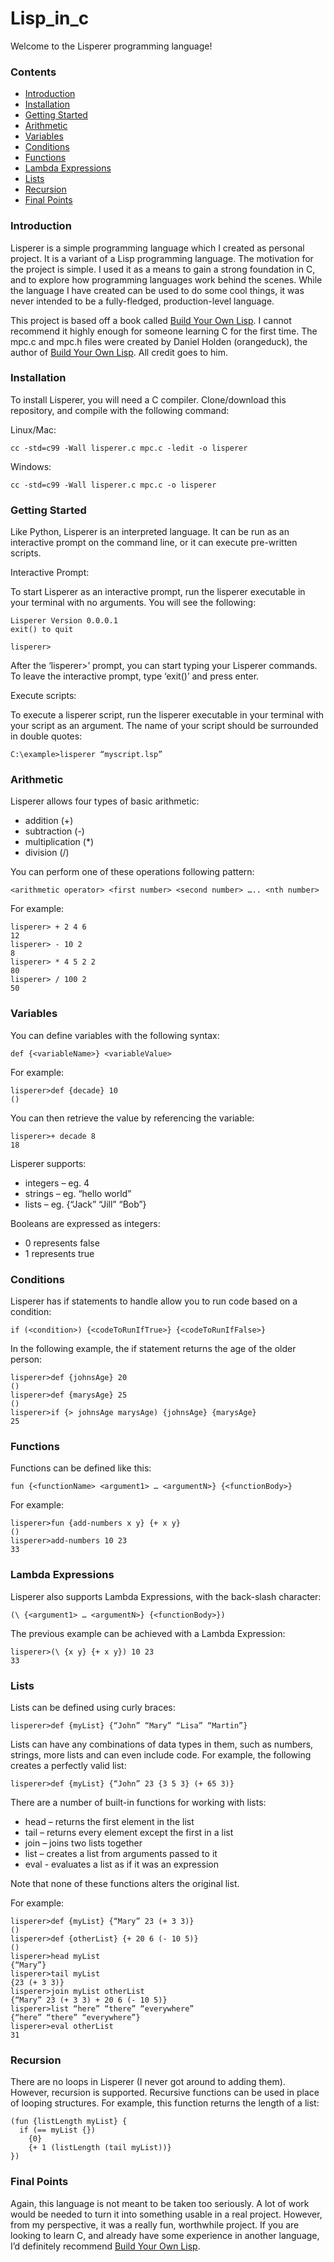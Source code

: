 # Lisp_in_c
Welcome to the Lisperer programming language!

### Contents
* [Introduction](#introduction)<br/>
* [Installation](#installation)<br/>
* [Getting Started](#gettingStarted)<br/>
* [Arithmetic](#arithmetic)<br/>
* [Variables](#variables)<br/>
* [Conditions](#conditions)<br/>
* [Functions](#functions)<br/>
* [Lambda Expressions](#lambdaExpressions)<br/>
* [Lists](#lists)<br/>
* [Recursion](#recursion)<br/>
* [Final Points](#finalPoints)<br/>

<a name="introduction"/>

### Introduction

Lisperer is a simple programming language which I created as personal project. It is a variant of a Lisp programming language. The motivation for the project is simple. I used it as a means to gain a strong foundation in C, and to explore how programming languages work behind the scenes. While the language I have created can be used to do some cool things, it was never intended to be a fully-fledged, production-level language. 

This project is based off a book called [Build Your Own Lisp](http://www.buildyourownlisp.com/). I cannot recommend it highly enough for someone learning C for the first time.
The mpc.c and mpc.h files were created by Daniel Holden (orangeduck), the author of [Build Your Own Lisp](http://www.buildyourownlisp.com/). All credit goes to him.

<a name="installation"/>

### Installation

To install Lisperer, you will need a C compiler. Clone/download this repository, and compile with the following command:

Linux/Mac:

``
cc -std=c99 -Wall lisperer.c mpc.c -ledit -o lisperer
``

Windows:

``
cc -std=c99 -Wall lisperer.c mpc.c -o lisperer
``


<a name="gettingStarted"/>

### Getting Started

Like Python, Lisperer is an interpreted language. It can be run as an interactive prompt on the command line, or it can execute pre-written scripts. 

Interactive Prompt:

To start Lisperer as an interactive prompt, run the lisperer executable in your terminal with no arguments. You will see the following:

```
Lisperer Version 0.0.0.1
exit() to quit

lisperer>
```

After the ‘lisperer>’ prompt, you can start typing your Lisperer commands. To leave the interactive prompt, type ‘exit()’ and press enter.

Execute scripts:

To execute a lisperer script, run the lisperer executable in your terminal with your script as an argument. The name of your script should be surrounded in double quotes:

``
C:\example>lisperer “myscript.lsp”
``

<a name="arithmetic"/>

### Arithmetic

Lisperer allows four types of basic arithmetic:
* addition (+)
* subtraction (-)
* multiplication (*)
* division (/)

You can perform one of these operations following pattern:

``
<arithmetic operator> <first number> <second number> ….. <nth number>
``

For example:

```
lisperer> + 2 4 6
12
lisperer> - 10 2
8
lisperer> * 4 5 2 2
80
lisperer> / 100 2
50
```

<a name="variables"/>

### Variables

You can define variables with the following syntax:

``
def {<variableName>} <variableValue>
``

For example:

```
lisperer>def {decade} 10
()
```

You can then retrieve the value by referencing the variable:

```
lisperer>+ decade 8
18
```

Lisperer supports:
* integers – eg. 4
* strings – eg. “hello world”
* lists – eg. {“Jack” “Jill” “Bob”}

Booleans are expressed as integers:
* 0 represents false
* 1 represents true

<a name="conditions"/>

### Conditions

Lisperer has if statements to handle allow you to run code based on a condition:

``
if (<condition>) {<codeToRunIfTrue>} {<codeToRunIfFalse>}
``

In the following example, the if statement returns the age of the older person:

```
lisperer>def {johnsAge} 20
()
lisperer>def {marysAge} 25
()
lisperer>if {> johnsAge marysAge) {johnsAge} {marysAge}
25
```

<a name="functions"/>

### Functions

Functions can be defined like this:

``
fun {<functionName> <argument1> … <argumentN>} {<functionBody>}
``

For example:

```
lisperer>fun {add-numbers x y} {+ x y}
()
lisperer>add-numbers 10 23
33
```

<a name="lambdaExpressions"/>

### Lambda Expressions

Lisperer also supports Lambda Expressions, with the back-slash character:

``
(\ {<argument1> … <argumentN>} {<functionBody>})
``

The previous example can be achieved with a Lambda Expression:

```
lisperer>(\ {x y} {+ x y}) 10 23
33
```

<a name="lists"/>

### Lists

Lists can be defined using curly braces:

```
lisperer>def {myList} {“John” “Mary” “Lisa” “Martin”}
```

Lists can have any combinations of data types in them, such as numbers, strings, more lists and can even include code. For example, the following creates a perfectly valid list:

```
lisperer>def {myList} {“John” 23 {3 5 3} (+ 65 3)}
```

There are a number of built-in functions for working with lists:
* head – returns the first element in the list
* tail – returns every element except the first in a list
* join – joins two lists together
* list – creates a list from arguments passed to it
* eval - evaluates a list as if it was an expression

Note that none of these functions alters the original list.

For example:

```
lisperer>def {myList} {“Mary” 23 (+ 3 3)}
()
lisperer>def {otherList} {+ 20 6 (- 10 5)}
()
lisperer>head myList
{“Mary”}
lisperer>tail myList
{23 (+ 3 3)}
lisperer>join myList otherList
{“Mary” 23 (+ 3 3) + 20 6 (- 10 5)}
lisperer>list “here” “there” “everywhere”
{“here” “there” “everywhere”}
lisperer>eval otherList
31
```

<a name="recursion"/>

### Recursion

There are no loops in Lisperer (I never got around to adding them). However, recursion is supported. Recursive functions can be used in place of looping structures. For example, this function returns the length of a list:

```
(fun {listLength myList} {
  if (== myList {})
    {0}
    {+ 1 (listLength (tail myList))}
})
```

<a name="finalPoints"/>

### Final Points

Again, this language is not meant to be taken too seriously. A lot of work would be needed to turn it into something usable in a real project. However, from my perspective, it was a really fun, worthwhile project. If you are looking to learn C, and already have some experience in another language, I’d definitely recommend [Build Your Own Lisp](http://www.buildyourownlisp.com/).
